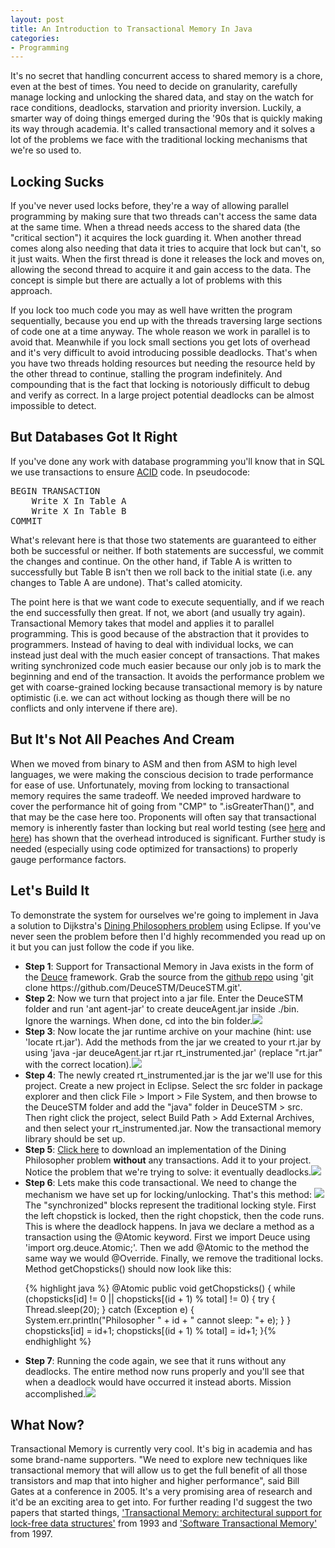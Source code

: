 ```yaml
---
layout: post
title: An Introduction to Transactional Memory In Java
categories:
- Programming
---
```


It's no secret that handling concurrent access to shared memory is a chore, even at the best of times. You need to decide on granularity, carefully manage locking and unlocking the shared data, and stay on the watch for race conditions, deadlocks, starvation and priority inversion. Luckily, a smarter way of doing things emerged during the '90s that is quickly making its way through academia. It's called transactional memory and it solves a lot of the problems we face with the traditional locking mechanisms that we're so used to.

## Locking Sucks
If you've never used locks before, they're a way of allowing parallel programming by making sure that two threads can't access the same data at the same time. When a thread needs access to the shared data (the "critical section") it acquires the lock guarding it. When another thread comes along also needing that data it tries to acquire that lock but can't, so it just waits. When the first thread is done it releases the lock and moves on, allowing the second thread to acquire it and gain access to the data. The concept is simple but there are actually a lot of problems with this approach.

If you lock too much code you may as well have written the program sequentially, because you end up with the threads traversing large sections of code one at a time anyway. The whole reason we work in parallel is to avoid that. Meanwhile if you lock small sections you get lots of overhead and it's very difficult to avoid introducing possible deadlocks. That's when you have two threads holding resources but needing the resource held by the other thread to continue, stalling the program indefinitely. And compounding that is the fact that locking is notoriously difficult to debug and verify as correct. In a large project potential deadlocks can be almost impossible to detect.

## But Databases Got It Right
If you've done any work with database programming you'll know that in SQL we use transactions to ensure <a href="http://en.wikipedia.org/wiki/ACID" target="_blank">ACID</a> code. In pseudocode:

<pre>BEGIN TRANSACTION
    Write X In Table A
    Write X In Table B
COMMIT</pre>

What's relevant here is that those two statements are guaranteed to either both be successful or neither. If both statements are successful, we commit the changes and continue. On the other hand, if Table A is written to successfully but Table B isn't then we roll back to the initial state (i.e. any changes to Table A are undone). That's called atomicity.

The point here is that we want code to execute sequentially, and if we reach the end successfully then great. If not, we abort (and usually try again). Transactional Memory takes that model and applies it to parallel programming. This is good because of the abstraction that it provides to programmers. Instead of having to deal with individual locks, we can instead just deal with the much easier concept of transactions. That makes writing synchronized code much easier because our only job is to mark the beginning and end of the transaction. It avoids the performance problem we get with coarse-grained locking because transactional memory is by nature optimistic (i.e. we can act without locking as though there will be no conflicts and only intervene if there are).

## But It's Not All Peaches And Cream
When we moved from binary to ASM and then from ASM to high level languages, we were making the conscious decision to trade performance for ease of use. Unfortunately, moving from locking to transactional memory requires the same tradeoff. We needed improved hardware to cover the performance hit of going from "CMP" to ".isGreaterThan()", and that may be the case here too. Proponents will often say that transactional memory is inherently faster than locking but real world testing (see <a href="http://www.bscmsrc.eu/sites/default/files/cf-final.pdf" target="_blank">here</a> and <a href="http://queue.acm.org/detail.cfm?id=1454466" target="_blank">here</a>) has shown that the overhead introduced is significant. Further study is needed (especially using code optimized for transactions) to properly gauge performance factors.

## Let's Build It
To demonstrate the system for ourselves we're going to implement in Java a solution to Dijkstra's <a href="http://en.wikipedia.org/wiki/Dining_philosophers_problem" target="_blank">Dining Philosophers problem</a> using Eclipse. If you've never seen the problem before then I'd highly recommended you read up on it but you can just follow the code if you like.

<ul><li><strong>Step 1</strong>: Support for Transactional Memory in Java exists in the form of the <a href="https://sites.google.com/site/deucestm/" target="_blank">Deuce</a> framework. Grab the source from the <a href="https://github.com/DeuceSTM/DeuceSTM" target="_blank">github repo</a> using 'git clone https://github.com/DeuceSTM/DeuceSTM.git'.</li>
<li><strong>Step 2</strong>: Now we turn that project into a jar file. Enter the DeuceSTM folder and run 'ant agent-jar' to create deuceAgent.jar inside ./bin. Ignore the warnings. When done, cd into the bin folder.<img src="/journal/assets/images/14.png"></li>
<li><strong>Step 3</strong>: Now locate the jar runtime archive on your machine (hint: use 'locate rt.jar'). Add the methods from the jar we created to your rt.jar by using 'java -jar deuceAgent.jar rt.jar rt_instrumented.jar' (replace "rt.jar" with the correct location).<img src="/journal/assets/images/15.png"></li>
<li><strong>Step 4</strong>: The newly created rt_instrumented.jar is the jar we'll use for this project. Create a new project in Eclipse. Select the src folder in package explorer and then click File > Import > File System, and then browse to the DeuceSTM folder and add the "java" folder in DeuceSTM > src. Then right click the project, select Build Path > Add External Archives, and then select your rt_instrumented.jar. Now the transactional memory library should be set up.</li>
<li><strong>Step 5</strong>: <a href="/assets/files/DiningPhilosopher.java">Click here</a> to download an implementation of the Dining Philosopher problem <strong>without</strong> any transactions. Add it to your project. Notice the problem that we're trying to solve: it eventually deadlocks.<img src="/journal/assets/images/17.png"></li>
<li><strong>Step 6</strong>: Lets make this code transactional. We need to change the mechanism we have set up for locking/unlocking. That's this method:
<img src="/journal/assets/images/16.png">
The "synchronized" blocks represent the traditional locking style. First the left chopstick is locked, then the right chopstick, then the code runs. This is where the deadlock happens. In java we declare a method as a transaction using the @Atomic keyword. First we import Deuce using 'import org.deuce.Atomic;'. Then we add @Atomic to the method the same way we would @Override. Finally, we remove the traditional locks. Method getChopsticks() should now look like this:

{% highlight java %}
@Atomic
public void getChopsticks() {
	while (chopsticks[id] != 0 || chopsticks[(id + 1) % total] != 0) {
		try {
			Thread.sleep(20);
		} catch (Exception e) {
			System.err.println("Philosopher " + id + " cannot sleep: "+ e);
		}
	}
	chopsticks[id] = id+1;
	chopsticks[(id + 1) % total] = id+1;
}{% endhighlight %}</li>
<li><strong>Step 7</strong>: Running the code again, we see that it runs without any deadlocks. The entire method now runs properly and you'll see that when a deadlock would have occurred it instead aborts. Mission accomplished.<img src="/journal/assets/images/18.png"></li>
</ul>
 
## What Now?
Transactional Memory is currently very cool. It's big in academia and has some brand-name supporters. "We need to explore new techniques like transactional memory that will allow us to get the full benefit of all those transistors and map that into higher and higher performance", said Bill Gates at a conference in 2005. It's a very promising area of research and it'd be an exciting area to get into. For further reading I'd suggest the two papers that started things, <a href="http://www.cs.brown.edu/~mph/HerlihyM93/herlihy93transactional.pdf" target="_blank">'Transactional Memory: architectural support for lock-free data structures'</a> from 1993 and <a href="http://www.cse.ohio-state.edu/~agrawal/788-su08/Papers/week4/shavit95software.pdf" target="_blank">'Software Transactional Memory'</a> from 1997.